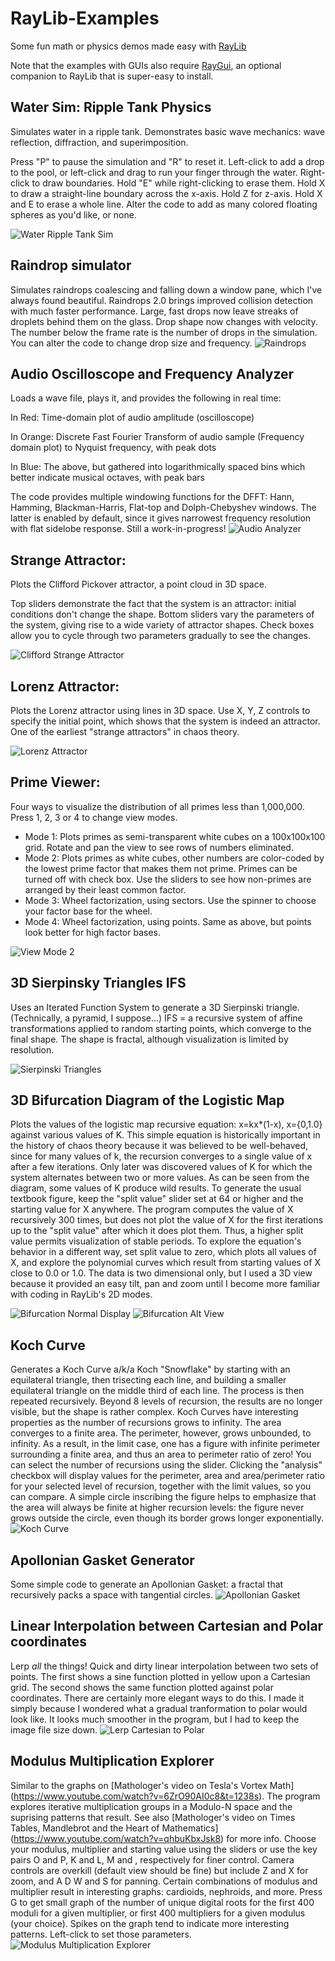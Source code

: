 # RayLib-Examples
Some fun math or physics demos made easy with [RayLib](https://github.com/raysan5/raylib)

Note that the examples with GUIs also require [RayGui](https://github.com/raysan5/raygui), an optional companion to RayLib that is super-easy to install.

## Water Sim: Ripple Tank Physics
Simulates water in a ripple tank.  Demonstrates basic wave mechanics: wave reflection, diffraction, and superimposition.

Press "P" to pause the simulation and "R" to reset it. Left-click to add a drop to the pool, or left-click and drag to run your finger through the water. Right-click to draw boundaries.  Hold "E" while right-clicking to erase them.  Hold X to draw a straight-line boundary across the x-axis.  Hold Z for z-axis.  Hold X and E to erase a whole line.  Alter the code to add as many colored floating spheres as you'd like, or none.

![Water Ripple Tank Sim](images/water.gif)


## Raindrop simulator
Simulates raindrops coalescing and falling down a window pane, which I've always found beautiful.
Raindrops 2.0 brings improved collision detection with much faster performance.  Large, fast drops now leave streaks of droplets behind them on the glass.  Drop shape now changes with velocity.  The number below the frame rate is the number of drops in the simulation.  You can alter the code to change drop size and frequency.
![Raindrops](images/raindrops.gif)


## Audio Oscilloscope and Frequency Analyzer
Loads a wave file, plays it, and provides the following in real time:

In Red: Time-domain plot of audio amplitude (oscilloscope)

In Orange: Discrete Fast Fourier Transform of audio sample (Frequency domain plot) to Nyquist frequency, with peak dots

In Blue: The above, but gathered into logarithmically spaced bins which better indicate musical octaves, with peak bars

The code provides multiple windowing functions for the DFFT: Hann, Hamming, Blackman-Harris, Flat-top and Dolph-Chebyshev windows.  The latter is enabled by default, since it gives narrowest frequency resolution with flat sidelobe response.
Still a work-in-progress!
![Audio Analyzer](images/Audio2.png)


## Strange Attractor:
Plots the Clifford Pickover attractor, a point cloud in 3D space.

Top sliders demonstrate the fact that the system is an attractor: initial conditions don't change the shape.
Bottom sliders vary the parameters of the system, giving rise to a wide variety of attractor shapes.
Check boxes allow you to cycle through two parameters gradually to see the changes.

![Clifford Strange Attractor](images/StrangeAttractor1.png)


## Lorenz Attractor:
Plots the Lorenz attractor using lines in 3D space.  Use X, Y, Z controls to specify the initial point, which shows that the system is indeed an attractor.  One of the earliest "strange attractors" in chaos theory.

![Lorenz Attractor](images/Lorenz.png)


## Prime Viewer:
Four ways to visualize the distribution of all primes less than 1,000,000.  Press 1, 2, 3 or 4 to change view modes.
* Mode 1: Plots primes as semi-transparent white cubes on a 100x100x100 grid.  Rotate and pan the view to see rows of numbers eliminated.
* Mode 2: Plots primes as white cubes, other numbers are color-coded by the lowest prime factor that makes them not prime.  Primes can be turned off with check box.  Use the sliders to see how non-primes are arranged by their least common factor.
* Mode 3: Wheel factorization, using sectors.  Use the spinner to choose your factor base for the wheel.
* Mode 4: Wheel factorization, using points.  Same as above, but points look better for high factor bases.

![View Mode 2](images/PrimeViewer2.png)


## 3D Sierpinsky Triangles IFS
Uses an Iterated Function System to generate a 3D Sierpinski triangle.  (Technically, a pyramid, I suppose...)
IFS = a recursive system of affine transformations applied to random starting points, which converge to the final shape.
The shape is fractal, although visualization is limited by resolution.

![Sierpinski Triangles](images/Sierpinski-Triangles1.png)


## 3D Bifurcation Diagram of the Logistic Map
Plots the values of the logistic map recursive equation: x=kx*(1-x), x={0,1.0} against various values of K.
This simple equation is historically important in the history of chaos theory because it was believed to be well-behaved, since for many values of k, the recursion converges to a single value of x after a few iterations.  Only later was discovered values of K for which the system alternates between two or more values.  As can be seen from the diagram, some values of K produce wild results.
To generate the usual textbook figure, keep the "split value" slider set at 64 or higher and the starting value for X anywhere.
The program computes the value of X recursively 300 times, but does not plot the value of X for the first iterations up to the "split value" after which it does plot them.  Thus, a higher split value permits visualization of stable periods.
To explore the equation's behavior in a different way, set split value to zero, which plots all values of X, and explore the polynomial curves which result from starting values of X close to 0.0 or 1.0.
The data is two dimensional only, but I used a 3D view because it provided an easy tilt, pan and zoom until I become more familiar with coding in RayLib's 2D modes.

![Bifurcation Normal Display](images/Bifurc1small.png) ![Bifurcation Alt View](images/Bifurc2small.png)


## Koch Curve
Generates a Koch Curve a/k/a Koch "Snowflake" by starting with an equilateral triangle, then trisecting each line, and building a smaller equilateral triangle on the middle third of each line.  The process is then repeated recursively.  Beyond 8 levels of recursion, the results are no longer visible, but the shape is rather complex.  Koch Curves have interesting properties as the number of recursions grows to infinity.  The area converges to a finite area.  The perimeter, however, grows unbounded, to infinity.  As a result, in the limit case, one has a figure with infinite perimeter surrounding a finite area, and thus an area to perimeter ratio of zero!  You can select the number of recursions using the slider.  Clicking the "analysis" checkbox will display values for the perimeter, area and area/perimeter ratio for your selected level of recursion, together with the limit values, so you can compare. A simple circle inscribing the figure helps to emphasize that the area will always be finite at higher recursion levels: the figure never grows outside the circle, even though its border grows longer exponentially.
![Koch Curve](images/KochCurve1.png)


## Apollonian Gasket Generator
Some simple code to generate an Apollonian Gasket: a fractal that recursively packs a space with tangential circles.
![Apollonian Gasket](images/ApollonianGasket.png)


## Linear Interpolation between Cartesian and Polar coordinates
Lerp *all* the things!  Quick and dirty linear interpolation between two sets of points.  The first shows a sine function plotted in yellow upon a Cartesian grid.  The second shows the same function plotted against polar coordinates.  There are certainly more elegant ways to do this.  I made it simply because I wondered what a gradual tranformation to polar would look like.  It looks much smoother in the program, but I had to keep the image file size down.
![Lerp Cartesian to Polar](images/polerp2.gif)


## Modulus Multiplication Explorer
Similar to the graphs on [Mathologer's video on Tesla's Vortex Math] (https://www.youtube.com/watch?v=6ZrO90AI0c8&t=1238s).
The program explores iterative multiplication groups in a Modulo-N space and the suprising patterns that result.
See also [Mathologer's video on Times Tables, Mandlebrot and the Heart of Mathematics] (https://www.youtube.com/watch?v=qhbuKbxJsk8) for more info.
Choose your modulus, multiplier and starting value using the sliders or use the key pairs O and P, K and L, M and , respectively for finer control.
Camera controls are overkill (default view should be fine) but include Z and X for zoom, and A D W and S for panning.
Certain combinations of modulus and multiplier result in interesting graphs: cardioids, nephroids, and more.
Press G to get small graph of the number of unique digital roots for the first 400 moduli for a given multiplier, or first 400 multipliers for a given modulus (your choice).  Spikes on the graph tend to indicate more interesting patterns.  Left-click to set those parameters.
![Modulus Multiplication Explorer](images/ModCircles1.gif)
